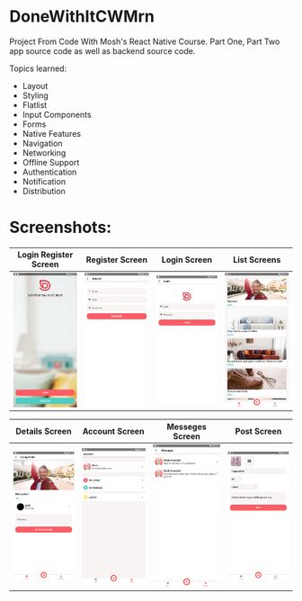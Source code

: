 # DoneWithItCWMrn

Project From Code With Mosh's React Native Course.
Part One, Part Two app source code as well as backend source code.

Topics learned:

- Layout
- Styling
- Flatlist
- Input Components
- Forms
- Native Features
- Navigation
- Networking
- Offline Support
- Authentication
- Notification
- Distribution

# Screenshots:

| Login Register Screen                                | Register Screen                                  | Login Screen                               | List Screens                             |
| ---------------------------------------------------- | ------------------------------------------------ | ------------------------------------------ | ---------------------------------------- |
| ![LoginRegisterScreen](assets/../assets/log-reg.png) | ![RegisterScreen](assets/../assets/register.png) | ![LoginScreen](assets/../assets/login.png) | ![ListScreen](assets/../assets/list.png) |

| Details Screen                                | Account Screen                                 | Messeges Screen                                  | Post Screen                              |
| --------------------------------------------- | ---------------------------------------------- | ------------------------------------------------ | ---------------------------------------- |
| ![DetailsScreen](assets/../assets/detail.png) | ![AccountScreen](assets/../assets/account.png) | ![MessagesScreen](assets/../assets/messeges.png) | ![PostScreen](assets/../assets/post.png) |

